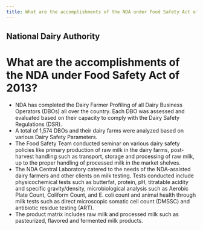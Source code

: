 ```yaml
---
title: What are the accomplishments of the NDA under Food Safety Act of 2013
---
```


## National Dairy Authority

# What are the accomplishments of the NDA under Food Safety Act of 2013?


 - NDA has completed the Dairy Farmer Profiling of all Dairy Business Operators (DBOs) all over the country. Each DBO was assessed and evaluated based on their capacity to comply with the Dairy Safety Regulations (DSR).
 - A total of 1,574 DBOs and their dairy farms were analyzed based on various Dairy Safety Parameters.
 - The Food Safety Team conducted seminar on various dairy safety policies like primary production of raw milk in the dairy farms, post-harvest handling such as transport, storage and processing of raw milk, up to the proper handling of processed milk in the market shelves.
 - The NDA Central Laboratory catered to the needs of the NDA-assisted dairy farmers and other clients on milk testing. Tests conducted include physicochemical tests such as butterfat, protein, pH, titratable acidity and specific gravity/density, microbiological analysis such as Aerobic Plate Count, Coliform Count, and E. coli count and animal health through milk tests such as direct microscopic somatic cell count (DMSSC) and antibiotic residue testing (ART).
 - The product matrix includes raw milk and processed milk such as pasteurized, flavored and fermented milk products.
